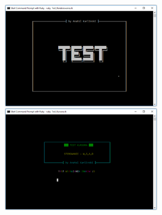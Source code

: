 <p align="center">
  <img src ="https://raw.githubusercontent.com/anatol-karlinski/Fuchsia---Console-Game-Engine/master/Testy/Test_Render.png" />
  <img src ="https://raw.githubusercontent.com/anatol-karlinski/Fuchsia---Console-Game-Engine/master/Testy/Test_Kursor.png" />
</p>
